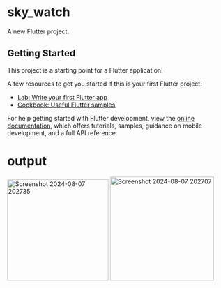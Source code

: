 # sky_watch

A new Flutter project.

## Getting Started

This project is a starting point for a Flutter application.

A few resources to get you started if this is your first Flutter project:

- [Lab: Write your first Flutter app](https://docs.flutter.dev/get-started/codelab)
- [Cookbook: Useful Flutter samples](https://docs.flutter.dev/cookbook)

For help getting started with Flutter development, view the
[online documentation](https://docs.flutter.dev/), which offers tutorials,
samples, guidance on mobile development, and a full API reference.

# output
<img width="232" alt="Screenshot 2024-08-07 202735" src="https://github.com/user-attachments/assets/b1712505-2c6e-4156-ad13-5f7caea6709e">
<img width="238" alt="Screenshot 2024-08-07 202707" src="https://github.com/user-attachments/assets/fcbfbcc2-7524-4546-89b3-c71a7d7e0f14">


